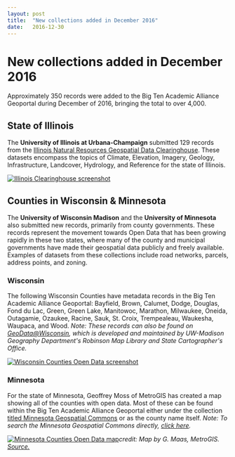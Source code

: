 ```yaml
---
layout: post
title:  "New collections added in December 2016"
date:   2016-12-30
---
```


# New collections added in December 2016

Approximately 350 records were added to the Big Ten Academic Alliance Geoportal during December of 2016, bringing the total to over 4,000.

## State of Illinois
The **University of Illinois at Urbana-Champaign** submitted 129 records from the [Illinois Natural Resources Geospatial Data Clearinghouse](https://clearinghouse.isgs.illinois.edu/frontpage). These datasets encompass the topics of Climate, Elevation, Imagery, Geology, Infrastructure, Landcover, Hydrology, and Reference for the state of Illinois.

[![Illinois Clearinghouse screenshot](https://media.github.umn.edu/user/6644/files/bcb341d2-cea1-11e6-86a2-e174c2cbc9f8)](https://geo.btaa.org/?_=1483133299129&f%5Bdct_isPartOf_sm%5D%5B%5D=Illinois+Geospatial+Data+Clearinghouse)

## Counties in Wisconsin & Minnesota
The **University of Wisconsin Madison** and the **University of Minnesota** also submitted new records, primarily from county governments.  These records represent the movement towards Open Data that has been growing rapidly in these two states, where many of the county and municipal governments have made their geospatial data publicly and freely available.  Examples of datasets from these collections include road networks, parcels, address points, and zoning.


### Wisconsin
The following Wisconsin Counties have metadata records in the Big Ten Academic Alliance Geoportal:  Bayfield, Brown, Calumet, Dodge, Douglas, Fond du Lac, Green, Green Lake, Manitowoc, Marathon, Milwaukee, Oneida, Outagamie, Ozaukee, Racine, Sauk, St. Croix, Trempealeau, Waukesha, Waupaca, and Wood.  _Note: These records can also be found on [GeoData@Wisconsin](http://maps.sco.wisc.edu/opengeoportal/), which is developed and maintained by UW-Madison Geography Department's Robinson Map Library and State Cartographer's Office._

[![Wisconsin Counties Open Data screenshot](https://media.github.umn.edu/user/6644/files/e1827bc2-cea1-11e6-9972-0be2235a2466)](https://geo.btaa.org/?f%5Bdct_isPartOf_sm%5D%5B%5D=Wisconsin+Counties+Open+Data)


### Minnesota
For the state of Minnesota, Geoffrey Moss of MetroGIS has created a map showing all of the counties with open data.  Most of these can be found within the Big Ten Academic Alliance Geoportal either under the collection [titled Minnesota Geospatial Commons](https://geo.btaa.org/?_=1483133299129&f%5Bdct_isPartOf_sm%5D%5B%5D=Minnesota+Geospatial+Commons) or as the county name itself.  _Note: To search the Minnesota Geospatial Commons directly, [click here](https://gisdata.mn.gov/)._

[![Minnesota Counties Open Data map](https://media.github.umn.edu/user/6644/files/89ee3c4c-cea2-11e6-8412-410129637383)](http://www.metrogis.org/getmedia/7e6a0038-4cdf-43f8-b8ca-5e30c7ca6870/2016_08_10_STATUS.pdf.aspx)*_credit: Map by G. Maas, MetroGIS.  [Source.](http://www.metrogis.org/projects/free-open-data.aspx)_*
